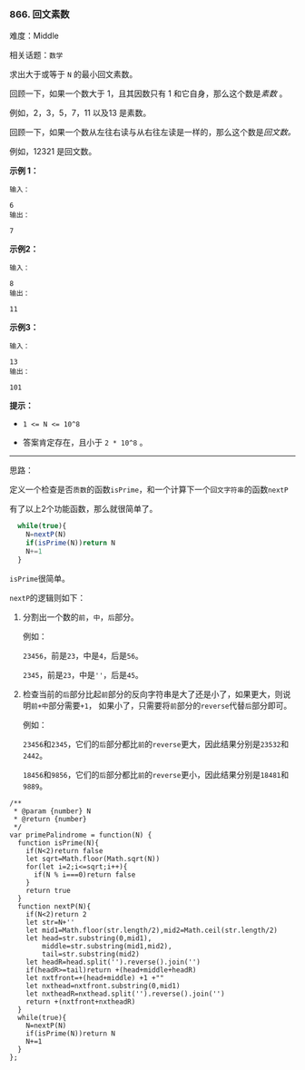 ### 866. 回文素数

难度：Middle

相关话题：`数学`

求出大于或等于 `N` 的最小回文素数。



回顾一下，如果一个数大于 1，且其因数只有 1 和它自身，那么这个数是*素数* 。



例如，2，3，5，7，11 以及13 是素数。



回顾一下，如果一个数从左往右读与从右往左读是一样的，那么这个数是*回文数。* 



例如，12321 是回文数。







**示例 1：** 





```
输入：

6
输出：

7

```


**示例2：** 





```
输入：

8
输出：

11

```


**示例3：** 





```
输入：

13
输出：

101
```






**提示：** 




* `1 <= N <= 10^8`

* 答案肯定存在，且小于 `2 * 10^8` 。














-----

思路：

定义一个检查是否`质数`的函数`isPrime`，和一个计算下一个`回文字符串`的函数`nextP`

有了以上2个功能函数，那么就很简单了。

```js
  while(true){
    N=nextP(N)
    if(isPrime(N))return N
    N+=1
  }
```

`isPrime`很简单。

`nextP`的逻辑则如下：

1. 分割出一个数的`前`，`中`，`后`部分。
    
    例如：
    
    `23456`，前是`23`，中是`4`，后是`56`。
    
    `2345`，前是`23`，中是`''`，后是`45`。
    
2. 检查当前的`后`部分比起`前`部分的反向字符串是大了还是小了，如果更大，则说明`前+中`部分需要`+1`，
如果小了，只需要将`前`部分的`reverse`代替`后`部分即可。

    例如：
    
    `23456`和`2345`，它们的`后`部分都比`前`的`reverse`更大，因此结果分别是`23532`和`2442`。
    
    `18456`和`9856`，它们的`后`部分都比`前`的`reverse`更小，因此结果分别是`18481`和`9889`。
    
    


```
/**
 * @param {number} N
 * @return {number}
 */
var primePalindrome = function(N) {
  function isPrime(N){
    if(N<2)return false
    let sqrt=Math.floor(Math.sqrt(N))
    for(let i=2;i<=sqrt;i++){
      if(N % i===0)return false
    }
    return true
  }
  function nextP(N){
    if(N<2)return 2
    let str=N+''
    let mid1=Math.floor(str.length/2),mid2=Math.ceil(str.length/2)
    let head=str.substring(0,mid1),
        middle=str.substring(mid1,mid2),
        tail=str.substring(mid2)
    let headR=head.split('').reverse().join('')
    if(headR>=tail)return +(head+middle+headR)
    let nxtfront=+(head+middle) +1 +""
    let nxthead=nxtfront.substring(0,mid1)
    let nxtheadR=nxthead.split('').reverse().join('')
    return +(nxtfront+nxtheadR)
  }
  while(true){
    N=nextP(N)
    if(isPrime(N))return N
    N+=1
  }
};



```

